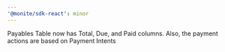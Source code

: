 ```yaml
---
'@monite/sdk-react': minor
---
```


Payables Table now has Total, Due, and Paid columns. Also, the payment actions are based on Payment Intents
